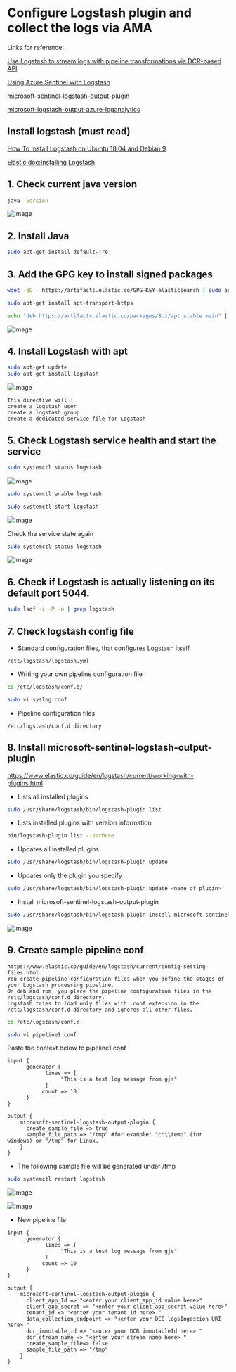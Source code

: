 # Configure Logstash plugin and collect the logs via AMA
Links for reference:

[Use Logstash to stream logs with pipeline transformations via DCR-based API](https://learn.microsoft.com/en-us/azure/sentinel/connect-logstash-data-connection-rules)

[Using Azure Sentinel with Logstash](https://www.youtube.com/watch?v=JnG1EvFmWkU)

[microsoft-sentinel-logstash-output-plugin](https://github.com/guguji666666/MS-Sentinel-builtin-parsers/tree/master/DataConnectors/microsoft-sentinel-logstash-output-plugin)

[microsoft-logstash-output-azure-loganalytics](https://github.com/guguji666666/MS-Sentinel-builtin-parsers/tree/master/DataConnectors/microsoft-logstash-output-azure-loganalytics)

## Install logstash (must read)
[How To Install Logstash on Ubuntu 18.04 and Debian 9](https://devconnected.com/how-to-install-logstash-on-ubuntu-18-04-and-debian-9/)

[Elastic doc:Installing Logstash ](https://www.elastic.co/guide/en/logstash/current/installing-logstash.html#_yum)

## 1. Check current java version
```sh
java -version
```
![image](https://user-images.githubusercontent.com/96930989/210304941-0cb6d6fa-8867-49a0-9179-a56538c60a76.png)

## 2. Install Java
```sh
sudo apt-get install default-jre
```

## 3. Add the GPG key to install signed packages
```sh
wget -qO - https://artifacts.elastic.co/GPG-KEY-elasticsearch | sudo apt-key add -
```
```sh
sudo apt-get install apt-transport-https
```
```sh
echo "deb https://artifacts.elastic.co/packages/8.x/apt stable main" | sudo tee -a /etc/apt/sources.list.d/elastic-8.x.list
```
![image](https://user-images.githubusercontent.com/96930989/210305007-6b825902-d188-4285-bee5-79ca822b2f9f.png)

## 4. Install Logstash with apt
```sh
sudo apt-get update
sudo apt-get install logstash
```
![image](https://user-images.githubusercontent.com/96930989/210305033-38cc80e6-310e-41d4-b41f-7e8ce1faeec9.png)

```
This directive will :
create a logstash user
create a logstash group
create a dedicated service file for Logstash
```

## 5. Check Logstash service health and start the service
```sh
sudo systemctl status logstash
```
![image](https://user-images.githubusercontent.com/96930989/210305092-b87aed4a-77fa-423d-9b7e-283dd9bcd32c.png)

```sh
sudo systemctl enable logstash
```

```sh
sudo systemctl start logstash
```
![image](https://user-images.githubusercontent.com/96930989/210305107-bdc66df1-bbc5-4bb6-b9db-761b767dc059.png)

Check the service state again
```sh
sudo systemctl status logstash
```
![image](https://user-images.githubusercontent.com/96930989/210305119-4fdec2d4-2e38-4210-8278-ca5be29f68c6.png)

## 6. Check if Logstash is actually listening on its default port 5044.
```sh
sudo lsof -i -P -n | grep logstash
```

## 7. Check logstash config file
* Standard configuration files, that configures Logstash itself.
```
/etc/logstash/logstash.yml
```
* Writing your own pipeline configuration file
```sh
cd /etc/logstash/conf.d/
```
```sh
sudo vi syslog.conf
```

* Pipeline configuration files
```
/etc/logstash/conf.d directory
```

## 8. Install microsoft-sentinel-logstash-output-plugin
https://www.elastic.co/guide/en/logstash/current/working-with-plugins.html

* Lists all installed plugins
```sh
sudo /usr/share/logstash/bin/logstash-plugin list 
```

* Lists installed plugins with version information
```sh
bin/logstash-plugin list --verbose
```

* Updates all installed plugins
```sh
sudo /usr/share/logstash/bin/logstash-plugin update
```

* Updates only the plugin you specify
```sh
sudo /usr/share/logstash/bin/logstash-plugin update <name of plugin>
```

* Install microsoft-sentinel-logstash-output-plugin
```sh
sudo /usr/share/logstash/bin/logstash-plugin install microsoft-sentinel-logstash-output-plugin
```
![image](https://user-images.githubusercontent.com/96930989/210309117-af8ebd3c-c9f1-4a15-9423-497bece59cc3.png)

## 9. Create sample pipeline conf

```
https://www.elastic.co/guide/en/logstash/current/config-setting-files.html
You create pipeline configuration files when you define the stages of your Logstash processing pipeline. 
On deb and rpm, you place the pipeline configuration files in the /etc/logstash/conf.d directory. 
Logstash tries to load only files with .conf extension in the /etc/logstash/conf.d directory and ignores all other files.
```

```sh
cd /etc/logstash/conf.d
```

```sh
sudo vi pipeline1.conf
```

Paste the context below to pipeline1.conf
```
input {
      generator {
            lines => [
                 "This is a test log message from gjs"
            ]
           count => 10
      }
}

output {
    microsoft-sentinel-logstash-output-plugin {
      create_sample_file => true
      sample_file_path => "/tmp" #for example: "c:\\temp" (for windows) or "/tmp" for Linux. 
    }
}
```

* The following sample file will be generated under /tmp

```sh
sudo systemctl restart logstash
```

![image](https://user-images.githubusercontent.com/96930989/210318373-94b801be-981c-4726-82d6-7f9a0d161cd4.png)

![image](https://user-images.githubusercontent.com/96930989/210318465-41dcb855-d546-4c40-906e-f9cf34206986.png)

* New pipeline file

```
input {
      generator {
            lines => [
                 "This is a test log message from gjs"
            ]
           count => 10
      }
}

output {
    microsoft-sentinel-logstash-output-plugin {
      client_app_Id => "<enter your client_app_id value here>"
      client_app_secret => "<enter your client_app_secret value here>"
      tenant_id => "<enter your tenant id here> "
      data_collection_endpoint => "<enter your DCE logsIngestion URI here> "
      dcr_immutable_id => "<enter your DCR immutableId here> "
      dcr_stream_name => "<enter your stream name here> "
      create_sample_file=> false
      sample_file_path => "/tmp"
    }
}
```

